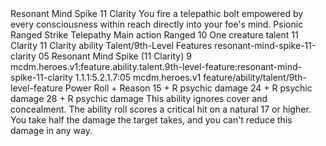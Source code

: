 <ability>
  <name>Resonant Mind Spike</name>
  <cost>11 Clarity</cost>
  <flavor>You fire a telepathic bolt empowered by every consciousness within reach directly into your foe&apos;s mind.</flavor>
  <keywords>
    <keyword>Psionic</keyword>
    <keyword>Ranged</keyword>
    <keyword>Strike</keyword>
    <keyword>Telepathy</keyword>
  </keywords>
  <type>Main action</type>
  <distance>Ranged 10</distance>
  <target>One creature</target>
  <metadata>
    <class>talent</class>
    <cost>11 Clarity</cost>
    <cost_amount>11</cost_amount>
    <cost_resource>Clarity</cost_resource>
    <feature_type>ability</feature_type>
    <file_dpath>Talent/9th-Level Features</file_dpath>
    <item_id>resonant-mind-spike-11-clarity</item_id>
    <item_index>05</item_index>
    <item_name>Resonant Mind Spike (11 Clarity)</item_name>
    <level>9</level>
    <scc>mcdm.heroes.v1:feature.ability.talent.9th-level-feature:resonant-mind-spike-11-clarity</scc>
    <scdc>1.1.1:5.2.1.7:05</scdc>
    <source>mcdm.heroes.v1</source>
    <type>feature/ability/talent/9th-level-feature</type>
  </metadata>
  <effects>
    <effect type="roll">
      <roll>Power Roll + Reason</roll>
      <t1>15 + R psychic damage</t1>
      <t2>24 + R psychic damage</t2>
      <t3>28 + R psychic damage</t3>
    </effect>
    <effect type="mundane">This ability ignores cover and concealment.</effect>
    <effect type="mundane" name="Strained">The ability roll scores a critical hit on a natural 17 or higher. You take half the damage the target takes, and you can&apos;t reduce this damage in any way.</effect>
  </effects>
</ability>
